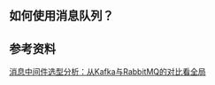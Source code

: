 ## 如何使用消息队列？



## 参考资料

[消息中间件选型分析：从Kafka与RabbitMQ的对比看全局](https://juejin.im/post/5acf29316fb9a028cb2e04ce)

